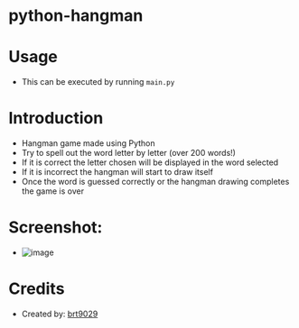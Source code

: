 # python-hangman

# Usage
- This can be executed by running ```main.py```

# Introduction
- Hangman game made using Python
- Try to spell out the word letter by letter (over 200 words!)
- If it is correct the letter chosen will be displayed in the word selected
- If it is incorrect the hangman will start to draw itself
- Once the word is guessed correctly or the hangman drawing completes the game is over

# Screenshot:
- ![image](https://user-images.githubusercontent.com/26530136/165597999-02e13474-e08c-4acc-a471-0be30667907b.png)

# Credits
- Created by: [brt9029](www.github.com/brt9029 "GitHub Profile Link")
